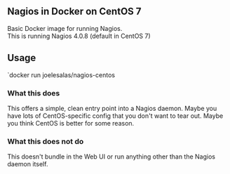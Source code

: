 ## Nagios in Docker on CentOS 7  

Basic Docker image for running Nagios.<br />
This is running Nagios 4.0.8 (default in CentOS 7)

## Usage ##
`docker run joelesalas/nagios-centos

### What this does ###
This offers a simple, clean entry point into a Nagios daemon. Maybe you have lots of CentOS-specific config that you don't want to tear out. Maybe you think CentOS is better for some reason.

### What this does not do ###
This doesn't bundle in the Web UI or run anything other than the Nagios daemon itself.
